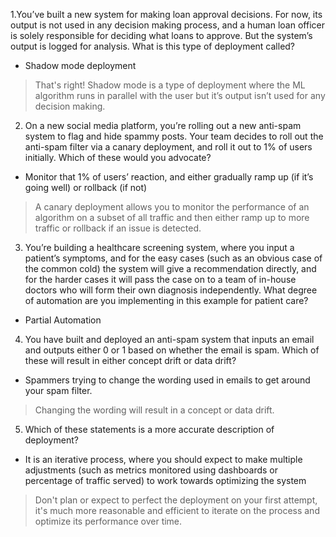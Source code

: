 1.You’ve built a new system for making loan approval decisions. For now, its output is not used in any decision making process, and a human loan officer is solely responsible for deciding what loans to approve. But the system’s output is logged for analysis. What is this type of deployment called?
 + Shadow mode deployment
 > That's right! Shadow mode is a type of deployment where the ML algorithm runs in parallel with the user but it’s output isn’t used for any decision making.
 2. On a new social media platform, you’re rolling out a new anti-spam system to flag and hide spammy posts. Your team decides to roll out the anti-spam filter via a canary deployment, and roll it out to 1% of users initially. Which of these would you advocate?
  + Monitor that 1% of users’ reaction, and either gradually ramp up (if it’s going well) or rollback (if not) 
  > A canary deployment allows you to monitor the performance of an algorithm on a subset of all traffic and then either ramp up to more traffic or rollback if an issue is detected.
3. You’re building a healthcare screening system, where you input a patient’s symptoms, and for the easy cases (such as an obvious case of the common cold) the system will give a recommendation directly, and for the harder cases it will pass the case on to a team of in-house doctors who will form their own diagnosis independently. What degree of automation are you implementing in this example for patient care? 
 + Partial Automation
4. You have built and deployed an anti-spam system that inputs an email and outputs either 0 or 1 based on whether the email is spam. Which of these will result in either concept drift or data drift?
 + Spammers trying to change the wording used in emails to get around your spam filter.
 > Changing the wording will result in a concept or data drift. 
5. Which of these statements is a more accurate description of deployment?
 + It is an iterative process, where you should expect to make multiple adjustments (such as metrics monitored using dashboards or percentage of traffic served) to work towards optimizing the system
 > Don't plan or expect to perfect the deployment on your first attempt, it's much more reasonable and efficient to iterate on the process and optimize its performance over time. 
